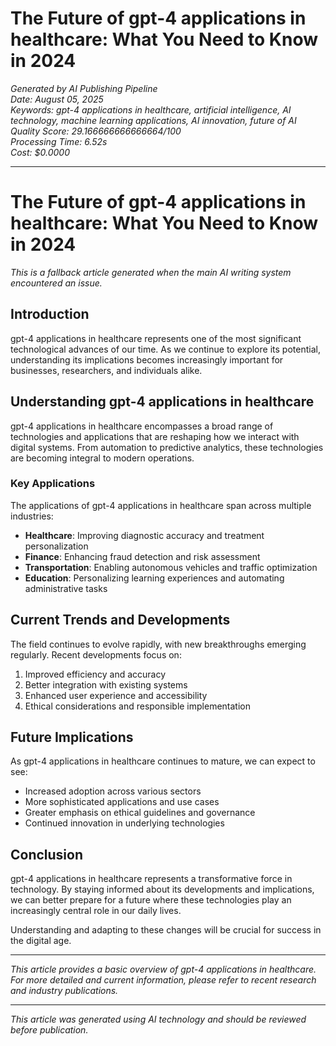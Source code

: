 # The Future of gpt-4 applications in healthcare: What You Need to Know in 2024

*Generated by AI Publishing Pipeline*  
*Date: August 05, 2025*  
*Keywords: gpt-4 applications in healthcare, artificial intelligence, AI technology, machine learning applications, AI innovation, future of AI*  
*Quality Score: 29.166666666666664/100*  
*Processing Time: 6.52s*  
*Cost: $0.0000*

---

# The Future of gpt-4 applications in healthcare: What You Need to Know in 2024

*This is a fallback article generated when the main AI writing system encountered an issue.*

## Introduction

gpt-4 applications in healthcare represents one of the most significant technological advances of our time. As we continue to explore its potential, understanding its implications becomes increasingly important for businesses, researchers, and individuals alike.

## Understanding gpt-4 applications in healthcare

gpt-4 applications in healthcare encompasses a broad range of technologies and applications that are reshaping how we interact with digital systems. From automation to predictive analytics, these technologies are becoming integral to modern operations.

### Key Applications

The applications of gpt-4 applications in healthcare span across multiple industries:

- **Healthcare**: Improving diagnostic accuracy and treatment personalization
- **Finance**: Enhancing fraud detection and risk assessment
- **Transportation**: Enabling autonomous vehicles and traffic optimization
- **Education**: Personalizing learning experiences and automating administrative tasks

## Current Trends and Developments

The field continues to evolve rapidly, with new breakthroughs emerging regularly. Recent developments focus on:

1. Improved efficiency and accuracy
2. Better integration with existing systems
3. Enhanced user experience and accessibility
4. Ethical considerations and responsible implementation

## Future Implications

As gpt-4 applications in healthcare continues to mature, we can expect to see:

- Increased adoption across various sectors
- More sophisticated applications and use cases
- Greater emphasis on ethical guidelines and governance
- Continued innovation in underlying technologies

## Conclusion

gpt-4 applications in healthcare represents a transformative force in technology. By staying informed about its developments and implications, we can better prepare for a future where these technologies play an increasingly central role in our daily lives.

Understanding and adapting to these changes will be crucial for success in the digital age.

---

*This article provides a basic overview of gpt-4 applications in healthcare. For more detailed and current information, please refer to recent research and industry publications.*

---

*This article was generated using AI technology and should be reviewed before publication.*
